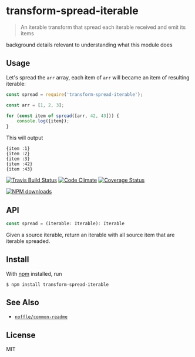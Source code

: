 # transform-spread-iterable

> An iterable transform that spread each iterable received and emit its items

background details relevant to understanding what this module does

## Usage

Let's spread the `arr` array, each item of `arr` will became an item of resulting iterable:

```js
const spread = require('transform-spread-iterable');

const arr = [1, 2, 3];

for (const item of spread([arr, 42, 43])) {
	console.log({item});
}
```

This will output

```
{item :1}
{item :2}
{item :3}
{item :42}
{item :43}
```

[![Travis Build Status](https://img.shields.io/travis/parro-it/transform-spread-iterable/master.svg)](http://travis-ci.org/parro-it/transform-spread-iterable)
[![Code Climate](https://img.shields.io/codeclimate/github/parro-it/transform-spread-iterable.svg)](https://codeclimate.com/github/parro-it/transform-spread-iterable)
[![Coverage Status](https://coveralls.io/repos/github/parro-it/transform-spread-iterable/badge.svg?branch=master)](https://coveralls.io/github/parro-it/transform-spread-iterable?branch=master)

[![NPM downloads](https://img.shields.io/npm/dt/transform-spread-iterable.svg)](https://npmjs.org/package/transform-spread-iterable)


## API

```js
const spread = (iterable: Iterable): Iterable
```

Given a source iterable, return an iterable with all source item that are iterable spreaded.

## Install

With [npm](https://npmjs.org/) installed, run

```
$ npm install transform-spread-iterable
```


## See Also

- [`noffle/common-readme`](https://github.com/noffle/common-readme)

## License

MIT

